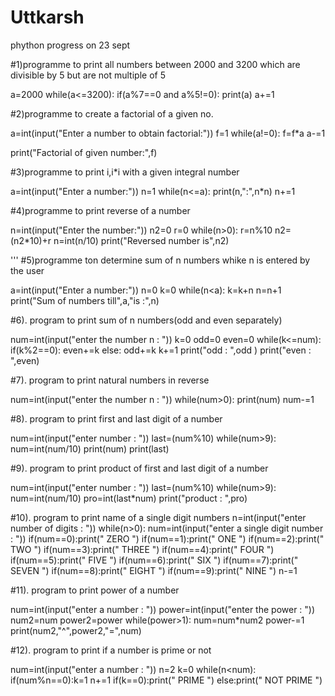 # Uttkarsh
phython progress on 23 sept

#1)programme to print all numbers between 2000 and 3200 which are divisible by 5 but are not multiple of 5

a=2000
while(a<=3200):
    if(a%7==0 and a%5!=0):
       print(a)
    a+=1 
    
 #2)programme to create a factorial of a given no.

a=int(input("Enter a number to obtain factorial:"))
f=1
while(a!=0):
    f=f*a
    a-=1
     
print("Factorial of given number:",f)     
     
#3)programme to print i,i*i with a given integral number

a=int(input("Enter a number:"))
n=1
while(n<=a):
    print(n,":",n*n)
    n+=1
    
#4)programme to print reverse of a number

n=int(input("Enter the number:"))
n2=0
r=0
while(n>0):
    r=n%10
    n2=(n2*10)+r
    n=int(n/10)
print("Reversed number is",n2)       

'''
#5)programme ton determine sum of n numbers whike n is entered  by the user

a=int(input("Enter a number:"))
n=0
k=0
while(n<a):
    k=k+n
    n=n+1
print("Sum of numbers till",a,"is :",n)   

#6). program to print sum of n numbers(odd and even separately)

num=int(input("enter the number n : "))
k=0
odd=0 
even=0
while(k<=num):
    if(k%2==0):
        even+=k
    else:
        odd+=k
    k+=1
print("odd : ",odd )
print("even : ",even)


#7). program to print natural numbers in reverse

num=int(input("enter the number n : "))
while(num>0):
    print(num)
    num-=1


#8). program to print first and last digit of a number

num=int(input("enter number : "))
last=(num%10)
while(num>9):
    num=int(num/10)
print(num)
print(last)


#9). program to print product of first and last digit of a number

num=int(input("enter number : "))
last=(num%10)
while(num>9):
    num=int(num/10)
pro=int(last*num)
print("product : ",pro)


#10). program to print name of a single digit numbers
n=int(input("enter number of digits : "))
while(n>0):
    num=int(input("enter a single digit number : "))
    if(num==0):print(" ZERO ")
    if(num==1):print(" ONE ")
    if(num==2):print(" TWO ")
    if(num==3):print(" THREE ")
    if(num==4):print(" FOUR ")
    if(num==5):print(" FIVE ")
    if(num==6):print(" SIX ")
    if(num==7):print(" SEVEN ")
    if(num==8):print(" EIGHT ")
    if(num==9):print(" NINE ")
    n-=1

#11). program to print power of a number

num=int(input("enter a number : "))
power=int(input("enter the power : "))
num2=num
power2=power
while(power>1):
    num=num*num2
    power-=1
print(num2,"^",power2,"=",num)


#12). program to print if a number is prime or not

num=int(input("enter a number : "))
n=2
k=0
while(n<num):
    if(num%n==0):k=1
    n+=1
if(k==0):print(" PRIME ")
else:print(" NOT PRIME ")

    


